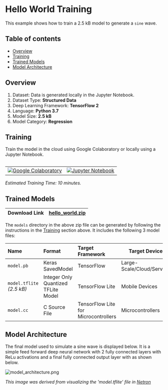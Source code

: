 # Hello World Training

This example shows how to train a 2.5 kB model to generate a `sine` wave.

## Table of contents

-   [Overview](#overview)
-   [Training](#training)
-   [Trained Models](#trained-models)
-   [Model Architecture](#model-architecture)

## Overview

1. Dataset: Data is generated locally in the Jupyter Notebook.
2. Dataset Type: **Structured Data**
3. Deep Learning Framework: **TensorFlow 2**
4. Language: **Python 3.7**
5. Model Size: **2.5 kB**
6. Model Category: **Regression**

## Training

Train the model in the cloud using Google Colaboratory or locally using a
Jupyter Notebook.

<table class="tfo-notebook-buttons" align="left">
  <td>
    <a target="_blank" href="https://colab.research.google.com/github/tensorflow/tflite-micro/blob/main/tensorflow/lite/micro/examples/hello_world/train/train_hello_world_model.ipynb"><img src="https://www.tensorflow.org/images/colab_logo_32px.png" />Google Colaboratory</a>
  </td>
  <td>
    <a target="_blank" href="https://github.com/tensorflow/tflite-micro/blob/main/tensorflow/lite/micro/examples/hello_world/train/train_hello_world_model.ipynb"><img src="https://www.tensorflow.org/images/GitHub-Mark-32px.png" />Jupyter Notebook</a>
  </td>
</table>

*Estimated Training Time: 10 minutes.*


## Trained Models

Download Link | [hello_world.zip](https://storage.googleapis.com/download.tensorflow.org/models/tflite/micro/hello_world_2020_12_28.zip)
------------- | ------------------------------------------------------------------------------------------------------------------------

The `models` directory in the above zip file can be generated by following the
instructions in the [Training](#training) section above. It
includes the following 3 model files:

| Name | Format | Target Framework | Target Device |
| :------------- |:-------------|:-------------|-----|
| `model.pb` | Keras SavedModel | TensorFlow | Large-Scale/Cloud/Servers   |
| `model.tflite` *(2.5 kB)*  | Integer Only Quantized TFLite Model | TensorFlow Lite | Mobile Devices|
| `model.cc`  | C Source File | TensorFlow Lite for Microcontrollers | Microcontrollers |


## Model Architecture

The final model used to simulate a sine wave is displayed below. It is a
simple feed forward deep neural network with 2 fully connected layers with
ReLu activations and a final fully connected output layer with as shown below.

![model_architecture.png](../images/model_architecture.png)

*This image was derived from visualizing the 'model.tflite' file in [Netron](https://github.com/lutzroeder/netron)*
